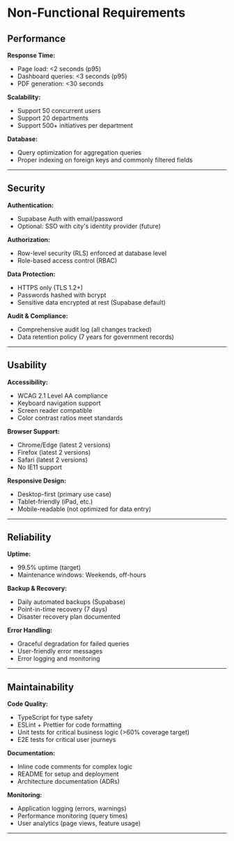 # Non-Functional Requirements

## Performance

**Response Time:**
- Page load: <2 seconds (p95)
- Dashboard queries: <3 seconds (p95)
- PDF generation: <30 seconds

**Scalability:**
- Support 50 concurrent users
- Support 20 departments
- Support 500+ initiatives per department

**Database:**
- Query optimization for aggregation queries
- Proper indexing on foreign keys and commonly filtered fields

---

## Security

**Authentication:**
- Supabase Auth with email/password
- Optional: SSO with city's identity provider (future)

**Authorization:**
- Row-level security (RLS) enforced at database level
- Role-based access control (RBAC)

**Data Protection:**
- HTTPS only (TLS 1.2+)
- Passwords hashed with bcrypt
- Sensitive data encrypted at rest (Supabase default)

**Audit & Compliance:**
- Comprehensive audit log (all changes tracked)
- Data retention policy (7 years for government records)

---

## Usability

**Accessibility:**
- WCAG 2.1 Level AA compliance
- Keyboard navigation support
- Screen reader compatible
- Color contrast ratios meet standards

**Browser Support:**
- Chrome/Edge (latest 2 versions)
- Firefox (latest 2 versions)
- Safari (latest 2 versions)
- No IE11 support

**Responsive Design:**
- Desktop-first (primary use case)
- Tablet-friendly (iPad, etc.)
- Mobile-readable (not optimized for data entry)

---

## Reliability

**Uptime:**
- 99.5% uptime (target)
- Maintenance windows: Weekends, off-hours

**Backup & Recovery:**
- Daily automated backups (Supabase)
- Point-in-time recovery (7 days)
- Disaster recovery plan documented

**Error Handling:**
- Graceful degradation for failed queries
- User-friendly error messages
- Error logging and monitoring

---

## Maintainability

**Code Quality:**
- TypeScript for type safety
- ESLint + Prettier for code formatting
- Unit tests for critical business logic (>60% coverage target)
- E2E tests for critical user journeys

**Documentation:**
- Inline code comments for complex logic
- README for setup and deployment
- Architecture documentation (ADRs)

**Monitoring:**
- Application logging (errors, warnings)
- Performance monitoring (query times)
- User analytics (page views, feature usage)

---

